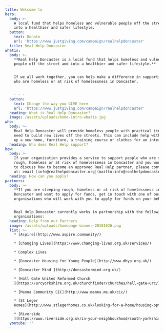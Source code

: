 ```yaml
---
title: Welcome to
hero:
  body: >-
    A local fund that helps homeless and vulnerable people off the street and
    into a healthier and safer lifestyle.
  button:
    text: Donate
    url: 'https://www.justgiving.com/campaign/realhelpdoncaster'
  title: Real Help Doncaster
whatis:
  body: >-
    **Real help Doncaster is a local fund that helps homeless and vulnerable
    people off the street and into a healthier and safer lifestyle.**


    If we all work together, you can help make a difference in supporting people
    who are homeless or at risk of homelessness in Doncaster.


    - - -
  button:
    text: Change the way you GIVE here
    url: 'https://www.justgiving.com/campaign/realhelpdoncaster'
  heading: What is Real Help Doncaster?
  image: /assets/uploads/home-intro-whatis.jpg
who:
  body: >-
    Real Help Doncaster will provide homeless people with practical items they
    need to build new lives off the streets. This can include help with setting
    up a new home, furniture, a training course or clothes for an interview.
  heading: Who does Real Help support?
how:
  body: >-
    If your organisation provides a service to support people who are sleeping
    rough, homeless or at risk of homelessness in Doncaster and you would like
    to discuss how to become an approved Real Help partner, please contact us
    at: email [info@realhelpdoncaster.org](mailto:info@realhelpdoncaster.org)
  heading: How can you apply?
partners:
  body: >-
    **If you are sleeping rough, homeless or at risk of homelessness in
    Doncaster and want to apply for funds, get in touch with one of our partner
    organisations who will work with you to apply for funds on your behalf.**


    Real Help Doncaster currently works in partnership with the following
    organisations:
  heading: Help from our Partners
  image: /assets/uploads/homepage-banner-20181026.png
  list: >-
    * [Aspire](http://www.aspire.community/)

    * [Changing Lives](https://www.changing-lives.org.uk/services/)

    * Complex Lives

    * [Doncaster Housing for Young People](http://www.dhyp.org.uk/) 

    * [Doncaster Mind ](http://doncastermind.org.uk/)

    * [Hall Gate United Reformed Church
    ](https://urcyorkshire.org.uk/churchfinder/churches/hall-gate-urc/)

    * [Manna Community CIC](http://www.manna.me.uk/cic/)

    * [St Leger
    Homes](http://www.stlegerhomes.co.uk/looking-for-a-home/housing-options-and-homelessness/)

    * [Riverside
    ](https://www.riverside.org.uk/in-your-neighbourhood/south-yorkshire/care-and-support/doncaster-homeless-floating-support-service/)
  youtube: ''
---
```


